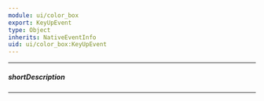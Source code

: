 ```yaml
---
module: ui/color_box
export: KeyUpEvent
type: Object
inherits: NativeEventInfo
uid: ui/color_box:KeyUpEvent
---
```

---
##### shortDescription
<!-- Description goes here -->

---
<!-- Description goes here -->